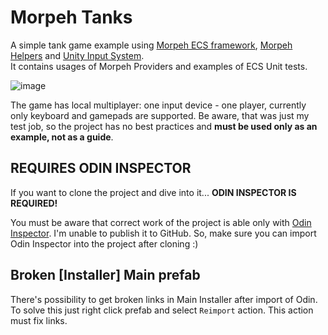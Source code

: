 # Morpeh Tanks
A simple tank game example using [Morpeh ECS framework](https://github.com/scellecs/morpeh),
[Morpeh Helpers](https://github.com/SH42913/morpeh.helpers)
and [Unity Input System](https://github.com/Unity-Technologies/InputSystem). \
It contains usages of Morpeh Providers and examples of ECS Unit tests.

![image](https://user-images.githubusercontent.com/17111024/210394187-b856a391-34b8-4af9-b6bd-5bcaa0d61c99.png)

The game has local multiplayer: one input device - one player, currently only keyboard and gamepads are supported.
Be aware, that was just my test job, so the project has no best practices and **must be used only as an example, not as a guide**.

## REQUIRES ODIN INSPECTOR

If you want to clone the project and dive into it... **ODIN INSPECTOR IS REQUIRED!**

You must be aware that correct work of the project is able only with [Odin Inspector](https://odininspector.com/). I'm
unable to publish it to GitHub. So, make sure you can import Odin Inspector into the project after cloning :)

## Broken [Installer] Main prefab
There's possibility to get broken links in Main Installer after import of Odin.
To solve this just right click prefab and select `Reimport` action. This action must fix links.